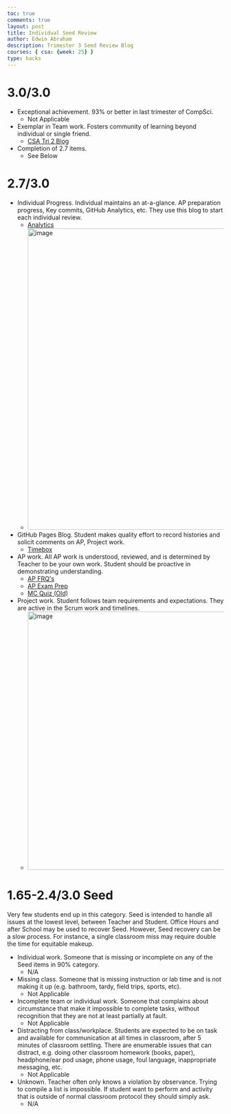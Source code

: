 ```yaml
---
toc: true
comments: true  
layout: post
title: Individual Seed Review
author: Edwin Abraham
description: Trimester 3 Seed Review Blog
courses: { csa: {week: 25} }
type: hacks
---
```

# 3.0/3.0
- Exceptional achievement.  93% or better in last trimester of CompSci.
     - Not Applicable
- Exemplar in Team work.  Fosters community of learning beyond individual or single friend.
     - [CSA Tri 2 Blog](https://edwinkuttappi.github.io/CSABlog/2024/02/16/Night-At-The-Museum-2.html)
- Completion of 2.7 items.
     - See Below

# 2.7/3.0
- Individual Progress.  Individual maintains an at-a-glance.  AP preparation progress, Key commits, GitHub Analytics, etc.  They use this blog to start each individual review.
     - [Analytics](https://github.com/EdwinKuttappi)
     - <img width="699" alt="image" src="https://github.com/EdwinKuttappi/CSABlog/assets/111558617/11347b8b-3156-4071-8672-723033a99bc9">
- GitHub Pages Blog.  Student makes quality effort to record histories and solicit comments on AP, Project work.
     - [Timebox](https://edwinkuttappi.github.io/CSABlog/csa)
- AP work.  All AP work is understood, reviewed, and is determined by Teacher to be your own work.  Student should be proactive in demonstrating understanding.  
     - [AP FRQ's](https://github.com/EdwinKuttappi/CSABlog/issues/11)
     - [AP Exam Prep](https://edwinkuttappi.github.io/CSABlog/2024/05/11/APExamStudyGuide_IPYNB_2_.html)
     - [MC Quiz (Old)](https://edwinkuttappi.github.io/CSABlog/2023/11/09/CSAQuiz1.html)
- Project work.  Student follows team requirements and expectations.  They are active in the Scrum work and timelines.
     - <img width="599" alt="image" src="https://github.com/EdwinKuttappi/CSABlog/assets/111558617/e4303c63-2273-4c23-bdfc-1f1e8d3fe51e">

# 1.65-2.4/3.0 Seed
Very few students end up in this category.  Seed is intended to handle all issues at the lowest level, between Teacher and Student.  Office Hours and after School may be used to recover Seed.  However, Seed recovery can be a slow process.  For instance, a single classroom miss may require double the time for equitable makeup.
- Individual work.  Someone that is missing or incomplete on any of the Seed items in 90% category.
     - N/A
- Missing class.  Someone that is missing instruction or lab time and is not making it up (e.g. bathroom, tardy, field trips, sports, etc).
     - Not Applicable
- Incomplete team or individual work.  Someone that complains about circumstance that make it impossible to complete tasks, without recognition that they are not at least partially at fault.
     - Not Applicable
- Distracting from class/workplace.  Students are expected to be on task and available for communication at all times in classroom, after 5 minutes of classroom settling.  There are enumerable issues that can distract, e.g. doing other classroom homework (books, paper), headphone/ear pod usage, phone usage, foul language, inappropriate messaging, etc.
     - Not Applicable
- Unknown. Teacher often only knows a violation by observance.  Trying to compile a list is impossible.  If student want to perform and activity that is outside of normal classroom protocol they should simply ask.  
     - N/A
 
